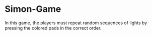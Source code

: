 # Simon-Game
 In this game, the players must repeat random sequences of lights by pressing the colored pads in the correct order.
 
